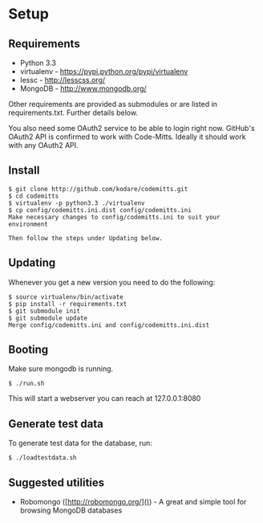 Setup
=====

Requirements
------------

*   Python 3.3
*   virtualenv - https://pypi.python.org/pypi/virtualenv
*   lessc - http://lesscss.org/
*   MongoDB - http://www.mongodb.org/

Other requirements are provided as submodules or are listed in requirements.txt.
Further details below.

You also need some OAuth2 service to be able to login right now. GitHub's
OAuth2 API is confirmed to work with Code-Mitts. Ideally it should work with
any OAuth2 API.


Install
-------

    $ git clone http://github.com/kodare/codemitts.git
    $ cd codemitts
    $ virtualenv -p python3.3 ./virtualenv
    $ cp config/codemitts.ini.dist config/codemitts.ini
    Make necessary changes to config/codemitts.ini to suit your environment

    Then follow the steps under Updating below.


Updating
--------

Whenever you get a new version you need to do the following:

    $ source virtualenv/bin/activate
    $ pip install -r requirements.txt
    $ git submodule init
    $ git submodule update
    Merge config/codemitts.ini and config/codemitts.ini.dist


Booting
-------

Make sure mongodb is running.

    $ ./run.sh

This will start a webserver you can reach at 127.0.0.1:8080


Generate test data
------------------

To generate test data for the database, run:

    $ ./loadtestdata.sh


Suggested utilities
-------------------

 * Robomongo ([http://robomongo.org/]()) - A great and simple tool for browsing MongoDB databases
